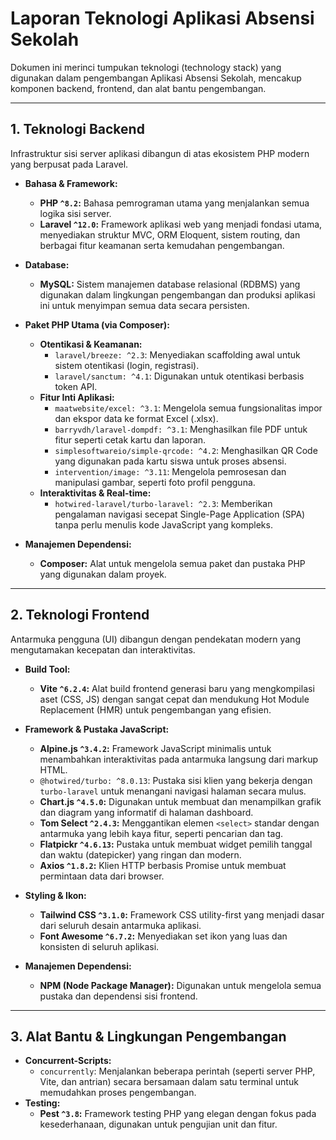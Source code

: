 # Laporan Teknologi Aplikasi Absensi Sekolah

Dokumen ini merinci tumpukan teknologi (technology stack) yang digunakan dalam pengembangan Aplikasi Absensi Sekolah, mencakup komponen backend, frontend, dan alat bantu pengembangan.

---

## 1. Teknologi Backend

Infrastruktur sisi server aplikasi dibangun di atas ekosistem PHP modern yang berpusat pada Laravel.

*   **Bahasa & Framework:**
    *   **PHP `^8.2`:** Bahasa pemrograman utama yang menjalankan semua logika sisi server.
    *   **Laravel `^12.0`:** Framework aplikasi web yang menjadi fondasi utama, menyediakan struktur MVC, ORM Eloquent, sistem routing, dan berbagai fitur keamanan serta kemudahan pengembangan.

*   **Database:**
    *   **MySQL:** Sistem manajemen database relasional (RDBMS) yang digunakan dalam lingkungan pengembangan dan produksi aplikasi ini untuk menyimpan semua data secara persisten.

*   **Paket PHP Utama (via Composer):**
    *   **Otentikasi & Keamanan:**
        *   `laravel/breeze: ^2.3`: Menyediakan scaffolding awal untuk sistem otentikasi (login, registrasi).
        *   `laravel/sanctum: ^4.1`: Digunakan untuk otentikasi berbasis token API.
    *   **Fitur Inti Aplikasi:**
        *   `maatwebsite/excel: ^3.1`: Mengelola semua fungsionalitas impor dan ekspor data ke format Excel (.xlsx).
        *   `barryvdh/laravel-dompdf: ^3.1`: Menghasilkan file PDF untuk fitur seperti cetak kartu dan laporan.
        *   `simplesoftwareio/simple-qrcode: ^4.2`: Menghasilkan QR Code yang digunakan pada kartu siswa untuk proses absensi.
        *   `intervention/image: ^3.11`: Mengelola pemrosesan dan manipulasi gambar, seperti foto profil pengguna.
    *   **Interaktivitas & Real-time:**
        *   `hotwired-laravel/turbo-laravel: ^2.3`: Memberikan pengalaman navigasi secepat Single-Page Application (SPA) tanpa perlu menulis kode JavaScript yang kompleks.

*   **Manajemen Dependensi:**
    *   **Composer:** Alat untuk mengelola semua paket dan pustaka PHP yang digunakan dalam proyek.

---

## 2. Teknologi Frontend

Antarmuka pengguna (UI) dibangun dengan pendekatan modern yang mengutamakan kecepatan dan interaktivitas.

*   **Build Tool:**
    *   **Vite `^6.2.4`:** Alat build frontend generasi baru yang mengkompilasi aset (CSS, JS) dengan sangat cepat dan mendukung Hot Module Replacement (HMR) untuk pengembangan yang efisien.

*   **Framework & Pustaka JavaScript:**
    *   **Alpine.js `^3.4.2`:** Framework JavaScript minimalis untuk menambahkan interaktivitas pada antarmuka langsung dari markup HTML.
    *   `@hotwired/turbo: ^8.0.13`: Pustaka sisi klien yang bekerja dengan `turbo-laravel` untuk menangani navigasi halaman secara mulus.
    *   **Chart.js `^4.5.0`:** Digunakan untuk membuat dan menampilkan grafik dan diagram yang informatif di halaman dashboard.
    *   **Tom Select `^2.4.3`:** Menggantikan elemen `<select>` standar dengan antarmuka yang lebih kaya fitur, seperti pencarian dan tag.
    *   **Flatpickr `^4.6.13`:** Pustaka untuk membuat widget pemilih tanggal dan waktu (datepicker) yang ringan dan modern.
    *   **Axios `^1.8.2`:** Klien HTTP berbasis Promise untuk membuat permintaan data dari browser.

*   **Styling & Ikon:**
    *   **Tailwind CSS `^3.1.0`:** Framework CSS utility-first yang menjadi dasar dari seluruh desain antarmuka aplikasi.
    *   **Font Awesome `^6.7.2`:** Menyediakan set ikon yang luas dan konsisten di seluruh aplikasi.

*   **Manajemen Dependensi:**
    *   **NPM (Node Package Manager):** Digunakan untuk mengelola semua pustaka dan dependensi sisi frontend.

---

## 3. Alat Bantu & Lingkungan Pengembangan

*   **Concurrent-Scripts:**
    *   `concurrently`: Menjalankan beberapa perintah (seperti server PHP, Vite, dan antrian) secara bersamaan dalam satu terminal untuk memudahkan proses pengembangan.
*   **Testing:**
    *   **Pest `^3.8`:** Framework testing PHP yang elegan dengan fokus pada kesederhanaan, digunakan untuk pengujian unit dan fitur.
